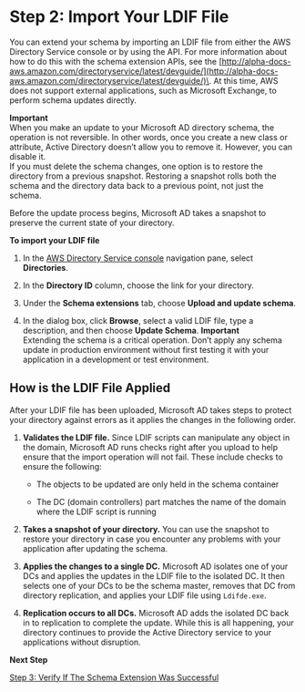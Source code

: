 # Step 2: Import Your LDIF File<a name="import"></a>

You can extend your schema by importing an LDIF file from either the AWS Directory Service console or by using the API\. For more information about how to do this with the schema extension APIs, see the [http://alpha-docs-aws.amazon.com/directoryservice/latest/devguide/](http://alpha-docs-aws.amazon.com/directoryservice/latest/devguide/)\. At this time, AWS does not support external applications, such as Microsoft Exchange, to perform schema updates directly\. 

**Important**  
When you make an update to your Microsoft AD directory schema, the operation is not reversible\. In other words, once you create a new class or attribute, Active Directory doesn’t allow you to remove it\. However, you can disable it\.   
If you must delete the schema changes, one option is to restore the directory from a previous snapshot\. Restoring a snapshot rolls both the schema and the directory data back to a previous point, not just the schema\.

Before the update process begins, Microsoft AD takes a snapshot to preserve the current state of your directory\.

**To import your LDIF file**

1. In the [AWS Directory Service console](https://console.aws.amazon.com/directoryservice/) navigation pane, select **Directories**\.

1. In the **Directory ID** column, choose the link for your directory\.

1. Under the **Schema extensions** tab, choose **Upload and update schema**\.

1. In the dialog box, click **Browse**, select a valid LDIF file, type a description, and then choose **Update Schema**\.
**Important**  
Extending the schema is a critical operation\. Don’t apply any schema update in production environment without first testing it with your application in a development or test environment\.

## How is the LDIF File Applied<a name="howapplied"></a>

After your LDIF file has been uploaded, Microsoft AD takes steps to protect your directory against errors as it applies the changes in the following order\. 

1. **Validates the LDIF file\.** Since LDIF scripts can manipulate any object in the domain, Microsoft AD runs checks right after you upload to help ensure that the import operation will not fail\. These include checks to ensure the following:

   + The objects to be updated are only held in the schema container

   + The DC \(domain controllers\) part matches the name of the domain where the LDIF script is running

1. **Takes a snapshot of your directory\.** You can use the snapshot to restore your directory in case you encounter any problems with your application after updating the schema\. 

1. **Applies the changes to a single DC\.** Microsoft AD isolates one of your DCs and applies the updates in the LDIF file to the isolated DC\. It then selects one of your DCs to be the schema master, removes that DC from directory replication, and applies your LDIF file using `Ldifde.exe`\.

1. **Replication occurs to all DCs\.** Microsoft AD adds the isolated DC back in to replication to complete the update\. While this is all happening, your directory continues to provide the Active Directory service to your applications without disruption\.

**Next Step**

[Step 3: Verify If The Schema Extension Was Successful](verify.md)
